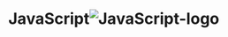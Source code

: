 # JavaScript![JavaScript-logo](https://github.com/ruban117/JavaScript/assets/102974324/b78915ae-54b7-4108-b502-de3b06ec555c)
